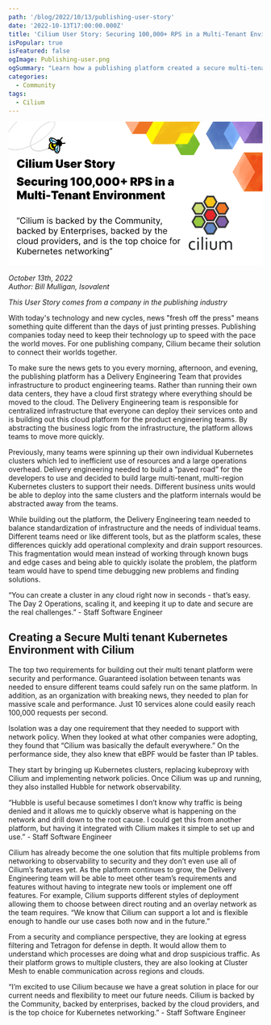 ```yaml
---
path: '/blog/2022/10/13/publishing-user-story'
date: '2022-10-13T17:00:00.000Z'
title: 'Cilium User Story: Securing 100,000+ RPS in a Multi-Tenant Environment'
isPopular: true
isFeatured: false
ogImage: Publishing-user.png
ogSummary: "Learn how a publishing platform created a secure multi-tenant environment with Cilium"
categories:
  - Community
tags:
  - Cilium
---
```


![Cilium User Story - Securing 100,000+ RPS in a Multi-Tenant Environment](Publishing-user.png)

*October 13th, 2022*  
*Author: Bill Mulligan, Isovalent*

*This User Story comes from a company in the publishing industry*

With today's technology and new cycles, news "fresh off the press" means something quite different than the days of just printing presses. Publishing companies today need to keep their technology up to speed with the pace the world moves. For one publishing company, Cilium became their solution to connect their worlds together.

To make sure the news gets to you every morning, afternoon, and evening, the publishing platform has a Delivery Engineering Team that provides infrastructure to product engineering teams. Rather than running their own data centers, they have a cloud first strategy where everything should be moved to the cloud. The Delivery Engineering team is responsible for centralized infrastructure that everyone can deploy their services onto and is building out this cloud platform for the product engineering teams. By abstracting the business logic from the infrastructure, the platform allows teams to move more quickly.

Previously, many teams were spinning up their own individual Kubernetes clusters which led to inefficient use of resources and a large operations overhead. Delivery engineering needed to build a “paved road” for the developers to use and decided to build large multi-tenant, multi-region Kubernetes clusters to support their needs. Different business units would be able to deploy into the same clusters and the platform internals would be abstracted away from the teams.

While building out the platform, the Delivery Engineering team needed to balance standardization of infrastructure and the needs of individual teams. Different teams need or like different tools, but as the platform scales, these differences quickly add operational complexity and drain support resources. This fragmentation would mean instead of working through known bugs and edge cases and being able to quickly isolate the problem, the platform team would have to spend time debugging new problems and finding solutions.

“You can create a cluster in any cloud right now in seconds - that’s easy. The Day 2 Operations, scaling it, and keeping it up to date and secure are the real challenges.” - Staff Software Engineer

## Creating a Secure Multi tenant Kubernetes Environment with Cilium

The top two requirements for building out their multi tenant platform were security and performance. Guaranteed isolation between tenants was needed to ensure different teams could safely run on the same platform. In addition, as an organization with breaking news, they needed to plan for massive scale and performance. Just 10 services alone could easily reach 100,000 requests per second.

Isolation was a day one requirement that they needed to support with network policy. When they looked at what other companies were adopting, they found that “Cilium was basically the default everywhere.” On the performance side, they also knew that eBPF would be faster than IP tables.

They start by bringing up Kubernetes clusters, replacing kubeproxy with Cilium and implementing network policies. Once Cilium was up and running, they also installed Hubble for network observability.

“Hubble is useful because sometimes I don’t know why traffic is being denied and it allows me to quickly observe what is happening on the network and drill down to the root cause. I could get this from another platform, but having it integrated with Cilium makes it simple to set up and use.” - Staff Software Engineer

Cilium has already become the one solution that fits multiple problems from networking to observability to security and they don’t even use all of Cilium’s features yet. As the platform continues to grow, the Delivery Engineering team will be able to meet other team’s requirements and features without having to integrate new tools or implement one off features. For example, Cilium supports different styles of deployment allowing them to choose between direct routing and an overlay network as the team requires. “We know that Cilium can support a lot and is flexible enough to handle our use cases both now and in the future.”

From a security and compliance perspective, they are looking at egress filtering and Tetragon for defense in depth. It would allow them to understand which processes are doing what and drop suspicious traffic. As their platform grows to multiple clusters, they are also looking at Cluster Mesh to enable communication across regions and clouds.

“I’m excited to use Cilium because we have a great solution in place for our current needs and flexibility to meet our future needs. Cilium is backed by the Community, backed by enterprises, backed by the cloud providers, and is the top choice for Kubernetes networking.” - Staff Software Engineer
